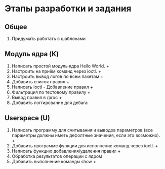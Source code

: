 # Этапы разработки и задания

## Общее

1. Придумать работать с шаблонами

## Модуль ядра (K)

1. Написать простой модуль ядра Hello World. +
2. Настроить на приём команд через ioctl. +
3. Настроить вывод логов по всем пакетам +
4. Добавить список правил +
5. Написать ioctl - Добавление правил +
6. Фильтрация по тестовому правилу +
7. Вывод правил в /proc +
8. Добавить логгирование для дебага

## Userspace (U)
1. Написать программу для считывания и выводов параметров (все параметры должны иметь дефолтные значения, если это возможно). +
2. Добавить программе функции для исполнение команд через ioctl. +
3. Написать функцию добавления/удаления правил +
4. Обработка результатов операции с ядром
5. Добавить выполнение команды show +